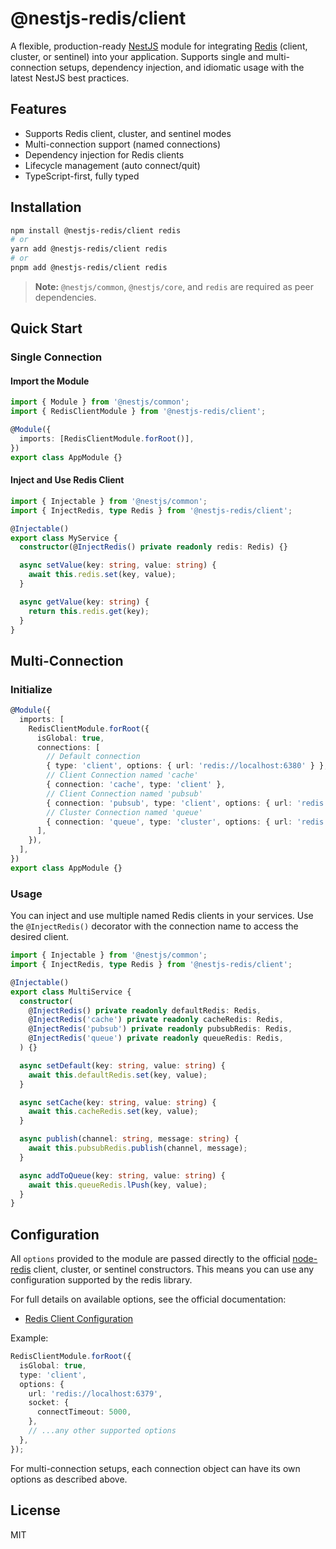 # @nestjs-redis/client

A flexible, production-ready [NestJS](https://nestjs.com/) module for integrating [Redis](https://redis.io/) (client, cluster, or sentinel) into your application. Supports single and multi-connection setups, dependency injection, and idiomatic usage with the latest NestJS best practices.


## Features

- Supports Redis client, cluster, and sentinel modes
- Multi-connection support (named connections)
- Dependency injection for Redis clients
- Lifecycle management (auto connect/quit)
- TypeScript-first, fully typed


## Installation

```bash
npm install @nestjs-redis/client redis
# or
yarn add @nestjs-redis/client redis
# or
pnpm add @nestjs-redis/client redis
```

> **Note:** `@nestjs/common`, `@nestjs/core`, and `redis` are required as peer dependencies.


## Quick Start

### Single Connection

#### Import the Module

```ts
import { Module } from '@nestjs/common';
import { RedisClientModule } from '@nestjs-redis/client';

@Module({
  imports: [RedisClientModule.forRoot()],
})
export class AppModule {}
```

#### Inject and Use Redis Client

```ts
import { Injectable } from '@nestjs/common';
import { InjectRedis, type Redis } from '@nestjs-redis/client';

@Injectable()
export class MyService {
  constructor(@InjectRedis() private readonly redis: Redis) {}

  async setValue(key: string, value: string) {
    await this.redis.set(key, value);
  }

  async getValue(key: string) {
    return this.redis.get(key);
  }
}
```


## Multi-Connection

### Initialize

```ts
@Module({
  imports: [
    RedisClientModule.forRoot({
      isGlobal: true,
      connections: [
        // Default connection
        { type: 'client', options: { url: 'redis://localhost:6380' } },
        // Client Connection named 'cache'
        { connection: 'cache', type: 'client' },
        // Client Connection named 'pubsub'
        { connection: 'pubsub', type: 'client', options: { url: 'redis://localhost:6379' } },
        // Cluster Connection named 'queue'
        { connection: 'queue', type: 'cluster', options: { url: 'redis://localhost:6379' } },
      ],
    }),
  ],
})
export class AppModule {}
```

### Usage

You can inject and use multiple named Redis clients in your services. Use the `@InjectRedis()` decorator with the connection name to access the desired client.

```ts
import { Injectable } from '@nestjs/common';
import { InjectRedis, type Redis } from '@nestjs-redis/client';

@Injectable()
export class MultiService {
  constructor(
    @InjectRedis() private readonly defaultRedis: Redis,
    @InjectRedis('cache') private readonly cacheRedis: Redis,
    @InjectRedis('pubsub') private readonly pubsubRedis: Redis,
    @InjectRedis('queue') private readonly queueRedis: Redis,
  ) {}

  async setDefault(key: string, value: string) {
    await this.defaultRedis.set(key, value);
  }

  async setCache(key: string, value: string) {
    await this.cacheRedis.set(key, value);
  }

  async publish(channel: string, message: string) {
    await this.pubsubRedis.publish(channel, message);
  }

  async addToQueue(key: string, value: string) {
    await this.queueRedis.lPush(key, value);
  }
}
```


## Configuration

All `options` provided to the module are passed directly to the official [node-redis](https://github.com/redis/node-redis) client, cluster, or sentinel constructors. This means you can use any configuration supported by the redis library.

For full details on available options, see the official documentation:

- [Redis Client Configuration](https://github.com/redis/node-redis/blob/master/docs/client-configuration.md)

Example:
```ts
RedisClientModule.forRoot({
  isGlobal: true,
  type: 'client',
  options: {
    url: 'redis://localhost:6379',
    socket: {
      connectTimeout: 5000,
    },
    // ...any other supported options
  },
});
```

For multi-connection setups, each connection object can have its own options as described above.


## License

MIT
